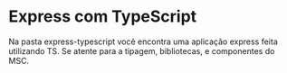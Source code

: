 # Express com TypeScript


Na pasta express-typescript você encontra uma aplicação express feita utilizando TS. Se atente para a tipagem, bibliotecas, e componentes do MSC.